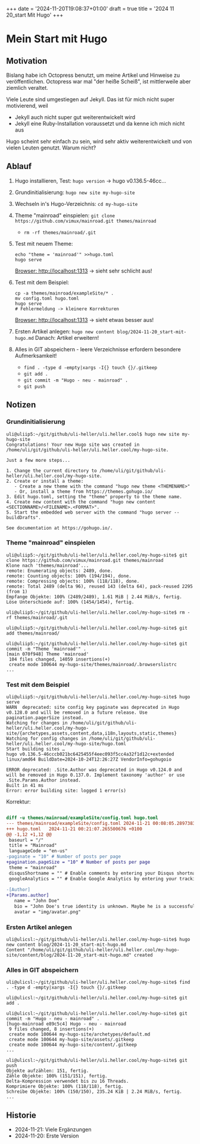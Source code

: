 +++
date = '2024-11-20T19:08:37+01:00'
draft = true
title = '2024 11 20_start Mit Hugo'
+++

Mein Start mit Hugo
===================

Motivation
----------

Bislang habe ich Octopress benutzt, um meine Artikel und Hinweise
zu veröffentlichen. Octopress war mal "der heiße Scheiß", ist
mittlerweile aber ziemlich veraltet.

Viele Leute sind umgestiegen auf Jekyll. Das ist für mich nicht
super motivierend, weil

- Jekyll auch nicht super gut weiterentwickelt wird
- Jekyll eine Ruby-Installation voraussetzt und da kenne ich mich nicht aus

Hugo scheint sehr einfach zu sein, wird sehr aktiv weiterentwickelt
und von vielen Leuten genutzt. Warum nicht?

Ablauf
------

1. Hugo installieren, Test: `hugo version` -> hugo v0.136.5-46cc...

2. Grundinitialisierung: `hugo new site my-hugo-site`

3. Wechseln in's Hugo-Verzeichnis: `cd my-hugo-site`

4. Theme "mainroad" einspielen: `git clone https://github.com/vimux/mainroad.git themes/mainroad`
    - `rm -rf themes/mainroad/.git`

5. Test mit neuem Theme:

   ```
   echo "theme = 'mainroad'" >>hugo.toml
   hugo serve
   ```

   [Browser: http://localhost:1313](http://localhost:1313) -> sieht sehr
   schlicht aus!
   
6. Test mit dem Beispiel:

   ```
   cp -a themes/mainroad/exampleSite/* .
   mv config.toml hugo.toml
   hugo serve
   # Fehlermeldung -> kleinere Korrekturen
   ```

   [Browser: http://localhost:1313](http://localhost:1313) -> sieht etwas
   besser aus!

7. Ersten Artikel anlegen: `hugo new content blog/2024-11-20_start-mit-hugo.md`
   Danach: Artikel erweitern!

8. Alles in GIT abspeichern - leere Verzeichnisse erfordern besondere Aufmerksamkeit!

   - `find . -type d -empty|xargs -I{} touch {}/.gitkeep`
   - `git add .`
   - `git commit -m "Hugo - neu - mainroad" .`
   - `git push`

Notizen
-------

### Grundinitialisierung

```
uli@uliip5:~/git/github/uli-heller/uli.heller.cool$ hugo new site my-hugo-site
Congratulations! Your new Hugo site was created in /home/uli/git/github/uli-heller/uli.heller.cool/my-hugo-site.

Just a few more steps...

1. Change the current directory to /home/uli/git/github/uli-heller/uli.heller.cool/my-hugo-site.
2. Create or install a theme:
   - Create a new theme with the command "hugo new theme <THEMENAME>"
   - Or, install a theme from https://themes.gohugo.io/
3. Edit hugo.toml, setting the "theme" property to the theme name.
4. Create new content with the command "hugo new content <SECTIONNAME>/<FILENAME>.<FORMAT>".
5. Start the embedded web server with the command "hugo server --buildDrafts".

See documentation at https://gohugo.io/.
```

### Theme "mainroad" einspielen

```
uli@uliip5:~/git/github/uli-heller/uli.heller.cool/my-hugo-site$ git clone https://github.com/vimux/mainroad.git themes/mainroad
Klone nach 'themes/mainroad'...
remote: Enumerating objects: 2489, done.
remote: Counting objects: 100% (194/194), done.
remote: Compressing objects: 100% (118/118), done.
remote: Total 2489 (delta 96), reused 143 (delta 64), pack-reused 2295 (from 1)
Empfange Objekte: 100% (2489/2489), 1.61 MiB | 2.44 MiB/s, fertig.
Löse Unterschiede auf: 100% (1454/1454), fertig.

uli@uliip5:~/git/github/uli-heller/uli.heller.cool/my-hugo-site$ rm -rf themes/mainroad/.git

uli@uliip5:~/git/github/uli-heller/uli.heller.cool/my-hugo-site$ git add themes/mainroad/

uli@uliip5:~/git/github/uli-heller/uli.heller.cool/my-hugo-site$ git commit -m "Theme 'mainroad'" .
[main 070f948] Theme 'mainroad'
 104 files changed, 14059 insertions(+)
 create mode 100644 my-hugo-site/themes/mainroad/.browserslistrc
...
```

### Test mit dem Beispiel

```
uli@uliip5:~/git/github/uli-heller/uli.heller.cool/my-hugo-site$ hugo serve
WARN  deprecated: site config key paginate was deprecated in Hugo v0.128.0 and will be removed in a future release. Use pagination.pagerSize instead.
Watching for changes in /home/uli/git/github/uli-heller/uli.heller.cool/my-hugo-site/{archetypes,assets,content,data,i18n,layouts,static,themes}
Watching for config changes in /home/uli/git/github/uli-heller/uli.heller.cool/my-hugo-site/hugo.toml
Start building sites … 
hugo v0.136.5-46cccb021bc6425455f4eec093f5cc4a32f1d12c+extended linux/amd64 BuildDate=2024-10-24T12:26:27Z VendorInfo=gohugoio

ERROR deprecated: .Site.Author was deprecated in Hugo v0.124.0 and will be removed in Hugo 0.137.0. Implement taxonomy 'author' or use .Site.Params.Author instead.
Built in 41 ms
Error: error building site: logged 1 error(s)
```

Korrektur:

```diff

diff -u themes/mainroad/exampleSite/config.toml hugo.toml 
--- themes/mainroad/exampleSite/config.toml	2024-11-21 00:08:05.289738324 +0100
+++ hugo.toml	2024-11-21 00:21:07.265500676 +0100
@@ -1,12 +1,12 @@
 baseurl = "/"
 title = "Mainroad"
 languageCode = "en-us"
-paginate = "10" # Number of posts per page
+pagination.pageSize = "10" # Number of posts per page
 theme = "mainroad"
 disqusShortname = "" # Enable comments by entering your Disqus shortname
 googleAnalytics = "" # Enable Google Analytics by entering your tracking id
 
-[Author]
+[Params.author]
   name = "John Doe"
   bio = "John Doe's true identity is unknown. Maybe he is a successful blogger or writer. Nobody knows it."
   avatar = "img/avatar.png"
```

### Ersten Artikel anlegen

```
uli@ulicsl:~/git/github/uli-heller/uli.heller.cool/my-hugo-site$ hugo new content blog/2024-11-20_start-mit-hugo.md 
Content "/home/uli/git/github/uli-heller/uli.heller.cool/my-hugo-site/content/blog/2024-11-20_start-mit-hugo.md" created
```

### Alles in GIT abspeichern

```
uli@ulicsl:~/git/github/uli-heller/uli.heller.cool/my-hugo-site$ find . -type d -empty|xargs -I{} touch {}/.gitkeep

uli@ulicsl:~/git/github/uli-heller/uli.heller.cool/my-hugo-site$ git add .

uli@ulicsl:~/git/github/uli-heller/uli.heller.cool/my-hugo-site$ git commit -m "Hugo - neu - mainroad" .
[hugo-mainroad e89c5c4] Hugo - neu - mainroad
 9 files changed, 8 insertions(+)
 create mode 100644 my-hugo-site/archetypes/default.md
 create mode 100644 my-hugo-site/assets/.gitkeep
 create mode 100644 my-hugo-site/content/.gitkeep
...

uli@ulicsl:~/git/github/uli-heller/uli.heller.cool/my-hugo-site$ git push
Objekte aufzählen: 151, fertig.
Zähle Objekte: 100% (151/151), fertig.
Delta-Kompression verwendet bis zu 16 Threads.
Komprimiere Objekte: 100% (118/118), fertig.
Schreibe Objekte: 100% (150/150), 235.24 KiB | 2.24 MiB/s, fertig.
...
```

Historie
--------

- 2024-11-21: Viele Ergänzungen
- 2024-11-20: Erste Version
